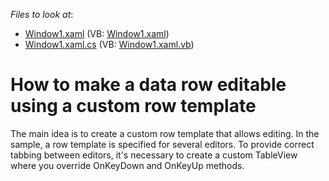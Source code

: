 <!-- default file list -->
*Files to look at*:

* [Window1.xaml](./CS/DXGridTest/Window1.xaml) (VB: [Window1.xaml](./VB/DXGridTest/Window1.xaml))
* [Window1.xaml.cs](./CS/DXGridTest/Window1.xaml.cs) (VB: [Window1.xaml.vb](./VB/DXGridTest/Window1.xaml.vb))
<!-- default file list end -->
# How to make a data row editable using a custom row template


<p>The main idea is to create a custom row template that allows editing. In the sample, a row template is specified for several editors. To provide correct tabbing between editors, it's necessary to create a custom TableView where you override OnKeyDown and OnKeyUp methods.</p>

<br/>


